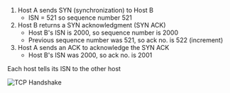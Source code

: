 1. Host A sends SYN (synchronization) to Host B
	- ISN = 521 so sequence number 521
2. Host B returns a SYN acknowledgment (SYN ACK)
	- Host B's ISN is 2000, so sequence number is 2000
	- Previous sequence number was 521, so ack no. is 522 (increment)
3. Host A sends an ACK to acknowledge the SYN ACK
	- Host B's ISN was 2000, so ack no. is 2001

Each host tells its ISN to the other host

![TCP Handshake](TCP/tcp-handshake.png)
